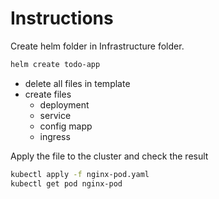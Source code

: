# Instructions

Create helm folder in Infrastructure folder.

```bash
helm create todo-app
```

- delete all files in template
- create files
    - deployment
    - service
    - config mapp
    - ingress

Apply the file to the cluster and check the result

```bash
kubectl apply -f nginx-pod.yaml
kubectl get pod nginx-pod
```